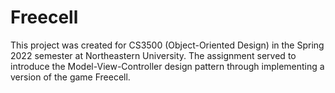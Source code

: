 # Freecell

This project was created for CS3500 (Object-Oriented Design) in the Spring 2022 semester at Northeastern University.
The assignment served to introduce the Model-View-Controller design pattern through implementing a version of the game Freecell.
